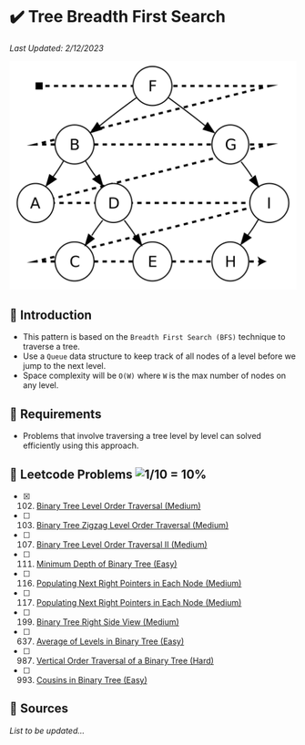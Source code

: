 # :heavy_check_mark: Tree Breadth First Search
*Last Updated: 2/12/2023*

![Image of tree breadth first search](../images/patterns/tree-breadth-first-search/tree-breadth-first-search.png)

## :round_pushpin: Introduction
- This pattern is based on the `Breadth First Search (BFS)` technique to traverse a tree.
- Use a `Queue` data structure to keep track of all nodes of a level before we jump to the next level.
- Space complexity will be `O(W)` where `W` is the max number of nodes on any level.

## :round_pushpin: Requirements
- Problems that involve traversing a tree level by level can solved efficiently using this approach.

## :round_pushpin: Leetcode Problems ![1/10 = 10%](https://progress-bar.dev/10)

- [x] 102. [Binary Tree Level Order Traversal (Medium)](https://leetcode.com/problems/binary-tree-level-order-traversal/)
- [ ] 103. [Binary Tree Zigzag Level Order Traversal (Medium)](https://leetcode.com/problems/binary-tree-zigzag-level-order-traversal/)
- [ ] 107. [Binary Tree Level Order Traversal II (Medium)](https://leetcode.com/problems/binary-tree-level-order-traversal-ii/)
- [ ] 111. [Minimum Depth of Binary Tree (Easy)](https://leetcode.com/problems/minimum-depth-of-binary-tree/)
- [ ] 116. [Populating Next Right Pointers in Each Node (Medium)](https://leetcode.com/problems/populating-next-right-pointers-in-each-node/)
- [ ] 117. [Populating Next Right Pointers in Each Node (Medium)](https://leetcode.com/problems/populating-next-right-pointers-in-each-node-ii/description/)
- [ ] 199. [Binary Tree Right Side View (Medium)](https://leetcode.com/problems/binary-tree-right-side-view/)
- [ ] 637. [Average of Levels in Binary Tree (Easy)](https://leetcode.com/problems/average-of-levels-in-binary-tree/)
- [ ] 987. [Vertical Order Traversal of a Binary Tree (Hard)](https://leetcode.com/problems/vertical-order-traversal-of-a-binary-tree/)
- [ ] 993. [Cousins in Binary Tree (Easy)](https://leetcode.com/problems/cousins-in-binary-tree/)

## :round_pushpin: Sources
*List to be updated...*

